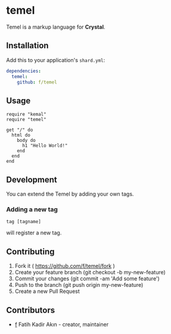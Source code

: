 # temel

Temel is a markup language for **Crystal**.

## Installation

Add this to your application's `shard.yml`:

```yaml
dependencies:
  temel:
    github: f/temel
```


## Usage

```crystal
require "kemal"
require "temel"

get "/" do
  html do
    body do
      h1 "Hello World!"
    end
  end
end
```

## Development

You can extend the Temel by adding your own tags.


### Adding a new tag

```
tag [tagname]
```

will register a new tag.

## Contributing

1. Fork it ( https://github.com/f/temel/fork )
2. Create your feature branch (git checkout -b my-new-feature)
3. Commit your changes (git commit -am 'Add some feature')
4. Push to the branch (git push origin my-new-feature)
5. Create a new Pull Request

## Contributors

- [f](https://github.com/f) Fatih Kadir Akın - creator, maintainer
